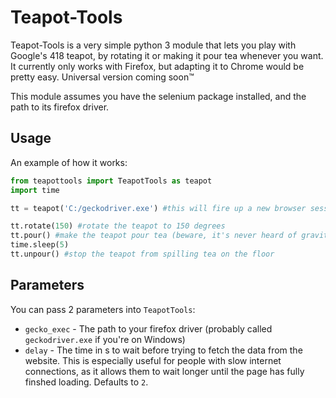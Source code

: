 # Teapot-Tools

Teapot-Tools is a very simple python 3 module that lets you play with Google's 418 teapot, by rotating it or making it pour tea whenever you want.
It currently only works with Firefox, but adapting it to Chrome would be pretty easy. Universal version coming soon:tm:

This module assumes you have the selenium package installed, and the path to its firefox driver.

## Usage
An example of how it works:
```python
from teapottools import TeapotTools as teapot
import time

tt = teapot('C:/geckodriver.exe') #this will fire up a new browser session.

tt.rotate(150) #rotate the teapot to 150 degrees
tt.pour() #make the teapot pour tea (beware, it's never heard of gravity before)
time.sleep(5)
tt.unpour() #stop the teapot from spilling tea on the floor
```

## Parameters
You can pass 2 parameters into `TeapotTools`:
* `gecko_exec` - The path to your firefox driver (probably called `geckodriver.exe` if you're on Windows)
* `delay` - The time in s to wait before trying to fetch the data from the website. This is especially useful for people with slow internet connections, as it allows them to wait longer until the page has fully finshed loading. Defaults to `2`.
